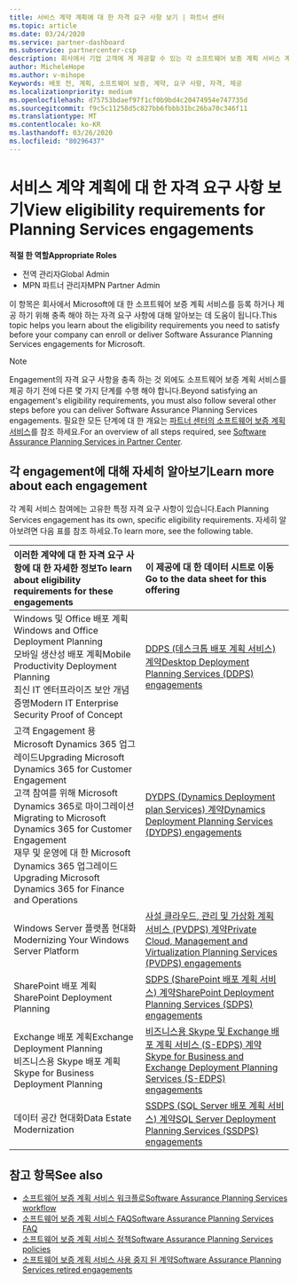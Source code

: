 ```yaml
---
title: 서비스 계약 계획에 대 한 자격 요구 사항 보기 | 파트너 센터
ms.topic: article
ms.date: 03/24/2020
ms.service: partner-dashboard
ms.subservice: partnercenter-csp
description: 회사에서 기업 고객에 게 제공할 수 있는 각 소프트웨어 보증 계획 서비스 계약에 대 한 자격 요구 사항에 대해 알아봅니다.
author: MicheleHope
ms.author: v-mihope
Keywords: 배포 전, 계획, 소프트웨어 보증, 계약, 요구 사항, 자격, 제공
ms.localizationpriority: medium
ms.openlocfilehash: d75753bdaef97f1cf0b9bd4c20474954e747735d
ms.sourcegitcommit: f9c5c11258d5c827bb6fbbb31bc26ba70c346f11
ms.translationtype: MT
ms.contentlocale: ko-KR
ms.lasthandoff: 03/26/2020
ms.locfileid: "80296437"
---
```

# <a name="view-eligibility-requirements-for-planning-services-engagements"></a><span data-ttu-id="ceaf9-104">서비스 계약 계획에 대 한 자격 요구 사항 보기</span><span class="sxs-lookup"><span data-stu-id="ceaf9-104">View eligibility requirements for Planning Services engagements</span></span>

<span data-ttu-id="ceaf9-105">**적절 한 역할**</span><span class="sxs-lookup"><span data-stu-id="ceaf9-105">**Appropriate Roles**</span></span>

- <span data-ttu-id="ceaf9-106">전역 관리자</span><span class="sxs-lookup"><span data-stu-id="ceaf9-106">Global Admin</span></span>
- <span data-ttu-id="ceaf9-107">MPN 파트너 관리자</span><span class="sxs-lookup"><span data-stu-id="ceaf9-107">MPN Partner Admin</span></span>

<span data-ttu-id="ceaf9-108">이 항목은 회사에서 Microsoft에 대 한 소프트웨어 보증 계획 서비스를 등록 하거나 제공 하기 위해 충족 해야 하는 자격 요구 사항에 대해 알아보는 데 도움이 됩니다.</span><span class="sxs-lookup"><span data-stu-id="ceaf9-108">This topic helps you learn about the eligibility requirements you need to satisfy before your company can enroll or deliver Software Assurance Planning Services engagements for Microsoft.</span></span>

>[!NOTE]
> <span data-ttu-id="ceaf9-109">Engagement의 자격 요구 사항을 충족 하는 것 외에도 소프트웨어 보증 계획 서비스를 제공 하기 전에 다른 몇 가지 단계를 수행 해야 합니다.</span><span class="sxs-lookup"><span data-stu-id="ceaf9-109">Beyond satisfying an engagement's eligibility requirements, you must also follow several other steps before you can deliver Software Assurance Planning Services engagements.</span></span> <span data-ttu-id="ceaf9-110">필요한 모든 단계에 대 한 개요는 [파트너 센터의 소프트웨어 보증 계획 서비스](software-assurance-dps.md)를 참조 하세요.</span><span class="sxs-lookup"><span data-stu-id="ceaf9-110">For an overview of all steps required, see [Software Assurance Planning Services in Partner Center](software-assurance-dps.md).</span></span>

## <a name="learn-more-about-each-engagement"></a><span data-ttu-id="ceaf9-111">각 engagement에 대해 자세히 알아보기</span><span class="sxs-lookup"><span data-stu-id="ceaf9-111">Learn more about each engagement</span></span>

<span data-ttu-id="ceaf9-112">각 계획 서비스 참여에는 고유한 특정 자격 요구 사항이 있습니다.</span><span class="sxs-lookup"><span data-stu-id="ceaf9-112">Each Planning Services engagement has its own, specific eligibility requirements.</span></span> <span data-ttu-id="ceaf9-113">자세히 알아보려면 다음 표를 참조 하세요.</span><span class="sxs-lookup"><span data-stu-id="ceaf9-113">To learn more, see the following table.</span></span>

|<span data-ttu-id="ceaf9-114">**이러한 계약에 대 한 자격 요구 사항에 대 한 자세한 정보**</span><span class="sxs-lookup"><span data-stu-id="ceaf9-114">**To learn about eligibility requirements for these engagements**</span></span>   |<span data-ttu-id="ceaf9-115">**이 제공에 대 한 데이터 시트로 이동**</span><span class="sxs-lookup"><span data-stu-id="ceaf9-115">**Go to the data sheet for this offering**</span></span>  |
|:------------------------------------|:------------------|
| <span data-ttu-id="ceaf9-116">Windows 및 Office 배포 계획</span><span class="sxs-lookup"><span data-stu-id="ceaf9-116">Windows and Office Deployment Planning</span></span><br> <span data-ttu-id="ceaf9-117">모바일 생산성 배포 계획</span><span class="sxs-lookup"><span data-stu-id="ceaf9-117">Mobile Productivity Deployment Planning</span></span><br> <span data-ttu-id="ceaf9-118">최신 IT 엔터프라이즈 보안 개념 증명</span><span class="sxs-lookup"><span data-stu-id="ceaf9-118">Modern IT Enterprise Security Proof of Concept</span></span></br>  | [<span data-ttu-id="ceaf9-119">DDPS (데스크톱 배포 계획 서비스) 계약</span><span class="sxs-lookup"><span data-stu-id="ceaf9-119">Desktop Deployment Planning Services (DDPS) engagements</span></span>](https://go.microsoft.com/fwlink/?linkid=2116072) |
| <span data-ttu-id="ceaf9-120">고객 Engagement 용 Microsoft Dynamics 365 업그레이드</span><span class="sxs-lookup"><span data-stu-id="ceaf9-120">Upgrading Microsoft Dynamics 365 for Customer Engagement</span></span><br> <span data-ttu-id="ceaf9-121">고객 참여를 위해 Microsoft Dynamics 365로 마이그레이션</span><span class="sxs-lookup"><span data-stu-id="ceaf9-121">Migrating to Microsoft Dynamics 365 for Customer Engagement</span></span><br> <span data-ttu-id="ceaf9-122">재무 및 운영에 대 한 Microsoft Dynamics 365 업그레이드</span><span class="sxs-lookup"><span data-stu-id="ceaf9-122">Upgrading Microsoft Dynamics 365 for Finance and Operations</span></span></br>  | [<span data-ttu-id="ceaf9-123">DYDPS (Dynamics Deployment plan Services) 계약</span><span class="sxs-lookup"><span data-stu-id="ceaf9-123">Dynamics Deployment Planning Services (DYDPS) engagements</span></span>](https://go.microsoft.com/fwlink/?linkid=2116073)  |
| <span data-ttu-id="ceaf9-124">Windows Server 플랫폼 현대화</span><span class="sxs-lookup"><span data-stu-id="ceaf9-124">Modernizing Your Windows Server Platform</span></span> | [<span data-ttu-id="ceaf9-125">사설 클라우드, 관리 및 가상화 계획 서비스 (PVDPS) 계약</span><span class="sxs-lookup"><span data-stu-id="ceaf9-125">Private Cloud, Management and Virtualization Planning Services (PVDPS) engagements</span></span>](https://go.microsoft.com/fwlink/?linkid=2115982) |
| <span data-ttu-id="ceaf9-126">SharePoint 배포 계획</span><span class="sxs-lookup"><span data-stu-id="ceaf9-126">SharePoint Deployment Planning</span></span>   | [<span data-ttu-id="ceaf9-127">SDPS (SharePoint 배포 계획 서비스) 계약</span><span class="sxs-lookup"><span data-stu-id="ceaf9-127">SharePoint Deployment Planning Services (SDPS) engagements</span></span>](https://go.microsoft.com/fwlink/?linkid=2116074)  |
| <span data-ttu-id="ceaf9-128">Exchange 배포 계획</span><span class="sxs-lookup"><span data-stu-id="ceaf9-128">Exchange Deployment Planning</span></span><br> <span data-ttu-id="ceaf9-129">비즈니스용 Skype 배포 계획</span><span class="sxs-lookup"><span data-stu-id="ceaf9-129">Skype for Business Deployment Planning</span></span></br>  | [<span data-ttu-id="ceaf9-130">비즈니스용 Skype 및 Exchange 배포 계획 서비스 (S-EDPS) 계약</span><span class="sxs-lookup"><span data-stu-id="ceaf9-130">Skype for Business and Exchange Deployment Planning Services (S-EDPS) engagements</span></span>](https://go.microsoft.com/fwlink/?linkid=2116075)  |
| <span data-ttu-id="ceaf9-131">데이터 공간 현대화</span><span class="sxs-lookup"><span data-stu-id="ceaf9-131">Data Estate Modernization</span></span>  | [<span data-ttu-id="ceaf9-132">SSDPS (SQL Server 배포 계획 서비스) 계약</span><span class="sxs-lookup"><span data-stu-id="ceaf9-132">SQL Server Deployment Planning Services (SSDPS) engagements</span></span>](https://go.microsoft.com/fwlink/?linkid=2116076)  |

## <a name="see-also"></a><span data-ttu-id="ceaf9-133">참고 항목</span><span class="sxs-lookup"><span data-stu-id="ceaf9-133">See also</span></span>

- [<span data-ttu-id="ceaf9-134">소프트웨어 보증 계획 서비스 워크플로</span><span class="sxs-lookup"><span data-stu-id="ceaf9-134">Software Assurance Planning Services workflow</span></span>](https://go.microsoft.com/fwlink/?linkid=2115983)
- [<span data-ttu-id="ceaf9-135">소프트웨어 보증 계획 서비스 FAQ</span><span class="sxs-lookup"><span data-stu-id="ceaf9-135">Software Assurance Planning Services FAQ</span></span>](https://go.microsoft.com/fwlink/?linkid=2116077)
- [<span data-ttu-id="ceaf9-136">소프트웨어 보증 계획 서비스 정책</span><span class="sxs-lookup"><span data-stu-id="ceaf9-136">Software Assurance Planning Services policies</span></span>](https://go.microsoft.com/fwlink/?linkid=2115984)
- [<span data-ttu-id="ceaf9-137">소프트웨어 보증 계획 서비스 사용 중지 된 계약</span><span class="sxs-lookup"><span data-stu-id="ceaf9-137">Software Assurance Planning Services retired engagements</span></span>](https://query.prod.cms.rt.microsoft.com/cms/api/am/binary/RE4sln9)